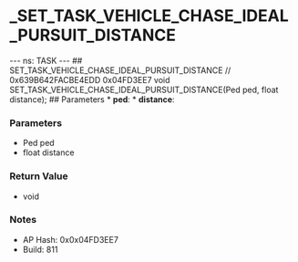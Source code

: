# _SET_TASK_VEHICLE_CHASE_IDEAL_PURSUIT_DISTANCE

--- ns: TASK --- ## SET_TASK_VEHICLE_CHASE_IDEAL_PURSUIT_DISTANCE  // 0x639B642FACBE4EDD 0x04FD3EE7 void SET_TASK_VEHICLE_CHASE_IDEAL_PURSUIT_DISTANCE(Ped ped, float distance);   ## Parameters * **ped**: * **distance**:

### Parameters
* Ped ped
* float distance

### Return Value
* void

### Notes
* AP Hash: 0x0x04FD3EE7
* Build: 811

